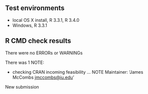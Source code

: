 ## Test environments
* local OS X install, R 3.3.1, R 3.4.0
* Windows, R 3.3.1

## R CMD check results
There were no ERRORs or WARNINGs

There was 1 NOTE:
* checking CRAN incoming feasibility ... NOTE
Maintainer: ‘James McCombs <jmccombs@iu.edu>’

New submission


